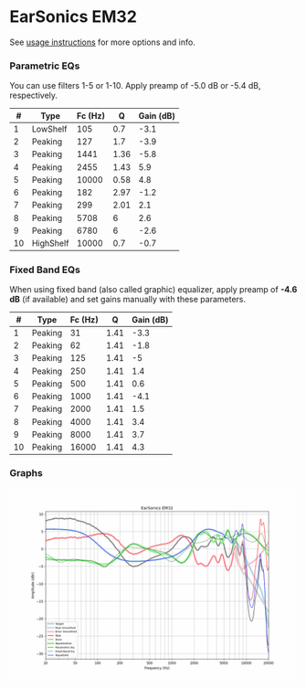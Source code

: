 # EarSonics EM32
See [usage instructions](https://github.com/jaakkopasanen/AutoEq#usage) for more options and info.

### Parametric EQs
You can use filters 1-5 or 1-10. Apply preamp of -5.0 dB or -5.4 dB, respectively.

|   # | Type      |   Fc (Hz) |    Q |   Gain (dB) |
|-----|-----------|-----------|------|-------------|
|   1 | LowShelf  |       105 | 0.7  |        -3.1 |
|   2 | Peaking   |       127 | 1.7  |        -3.9 |
|   3 | Peaking   |      1441 | 1.36 |        -5.8 |
|   4 | Peaking   |      2455 | 1.43 |         5.9 |
|   5 | Peaking   |     10000 | 0.58 |         4.8 |
|   6 | Peaking   |       182 | 2.97 |        -1.2 |
|   7 | Peaking   |       299 | 2.01 |         2.1 |
|   8 | Peaking   |      5708 | 6    |         2.6 |
|   9 | Peaking   |      6780 | 6    |        -2.6 |
|  10 | HighShelf |     10000 | 0.7  |        -0.7 |

### Fixed Band EQs
When using fixed band (also called graphic) equalizer, apply preamp of **-4.6 dB** (if available) and set gains manually with these parameters.

|   # | Type    |   Fc (Hz) |    Q |   Gain (dB) |
|-----|---------|-----------|------|-------------|
|   1 | Peaking |        31 | 1.41 |        -3.3 |
|   2 | Peaking |        62 | 1.41 |        -1.8 |
|   3 | Peaking |       125 | 1.41 |        -5   |
|   4 | Peaking |       250 | 1.41 |         1.4 |
|   5 | Peaking |       500 | 1.41 |         0.6 |
|   6 | Peaking |      1000 | 1.41 |        -4.1 |
|   7 | Peaking |      2000 | 1.41 |         1.5 |
|   8 | Peaking |      4000 | 1.41 |         3.4 |
|   9 | Peaking |      8000 | 1.41 |         3.7 |
|  10 | Peaking |     16000 | 1.41 |         4.3 |

### Graphs
![](./EarSonics%20EM32.png)
